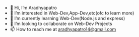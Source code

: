 - 👋 Hi, I’m Aradhyapatro
- 👀 I’m interested in Web-Dev,App-Dev,etc(ofc to learn more)
- 🌱 I’m currently learning Web-Dev(Node.js and express)
- 💞️ I’m looking to collaborate on Web-Dev Projects
- 📫 How to reach me at aradhyapatro14@gmail.com

<!---
Aradhyapatro/Aradhyapatro is a ✨ special ✨ repository because its `README.md` (this file) appears on your GitHub profile.
You can click the Preview link to take a look at your changes.
--->
